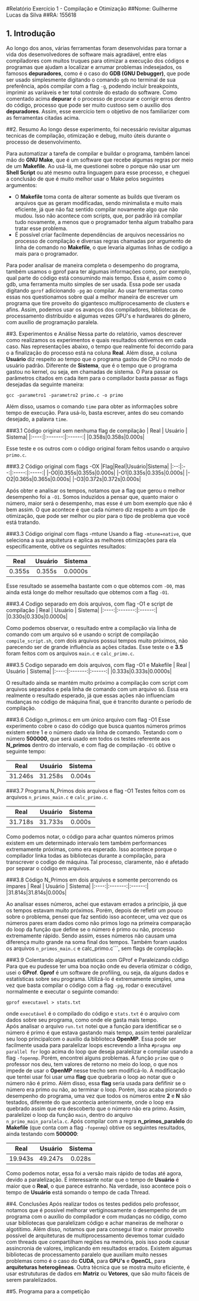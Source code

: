 #Relatório Exercício 1 - Compilação e Otimização
##Nome: Guilherme Lucas da Silva
##RA: 155618

## 1. Introdução
Ao longo dos anos, várias ferramentas foram desenvolvidas para tornar a vida dos desenvolvedores de software mais agradável, entre elas compiladores com muitos truques para otimizar a execução dos códigos e programas que ajudam a localizar e arrumar problemas indesejados, os famosos **depuradores**, como é o caso do **GDB (GNU Debugger)**, que pode ser usado simplesmente digitando o comando ```gdb``` no terminal de sua preferência, após compilar com a flag ```-g```, podendo incluir breakpoints, imprimir as variáveis e ter total controle do estado do software. Como comentado acima **depurar** é o processo de procurar e corrigir erros dentro do código, processo que pode ser muito custoso sem o auxílio dos **depuradores**. Assim, esse exercício tem o objetivo de nos familiarizer com as ferramentas citadas acima.

##2. Resumo
Ao longo desse experimento, foi necessário revisitar algumas tecnicas de compilação, otimização e debug, muito úteis durante o processo de desenvolvimento.

Para automatizar a tarefa de compilar e buildar o programa, também lancei mão do **GNU Make**, que é um software que recebe algumas regras por meio de um **Makefile**. Ao usá-lá, me questionei sobre o porque não usar um **Shell Script** ou até mesmo outra linguagem para esse processo, e cheguei a conclusão de que é muito melhor usar o Make pelos seguintes argumentos:
 
* O **Makefile** toma conta de alterar somente as builds que tiveram os arquivos que as geram modificadas, sendo minimalista e muito mais eficiente, já que não faz sentido compilar novamente algo que não mudou. Isso não acontece com scripts, que, por padrão irá compilar tudo novamente, a menos que o programador tenha algum trabalho para tratar esse problema.
* É possível criar facilmente dependências de arquivos necessários no processo de compilação e diversas regras chamadas por argumento de linha de comando no **Makefile**, o que levaria algumas linhas de codigo a mais para o programador.

Para poder analisar de maneira completa o desempenho do programa, também usamos o gprof para ter algumas informações como, por exemplo, qual parte do código está consumindo mais tempo. Essa é, assim como o gdb, uma ferramenta muito simples de ser usada. Essa pode ser usada digitando ```gprof``` adicionando ```-pg``` ao compilar. Ao usar ferramentas como essas nos questionamos sobre qual a melhor maneira de escrever um programa que tire proveito do gigantesco multiprocesamento de clusters e afins. Assim, podemos usar os avanços dos compiladores, bibliotecas de processamento distribuído e algumas vezes GPU's e hardwares do gênero, com auxílio de programação paralela.

##3. Experimentos e Análise
Nessa parte do relatório, vamos descrever como realizamos os experimentos e quais resultados obtivemos em cada caso. Nas representações abaixo, o tempo que realmente foi  decorrido para o a finalização do processo está na coluna **Real**. Além disse, a coluna **Usuário** diz respeito ao tempo que o programa gastou de CPU no modo de usuário padrão. Diferente de **Sistema**, que é o tempo que o programa gastou no kernel, ou seja, em chamadas de sistema. O Para passar os parâmetros citados em cada item para o compilador basta passar as flags desejadas da seguinte maneira:
```
gcc -parametro1 -parametro2 primo.c -o primo
```
Além disso, usamos o comando ```time``` para obter as informações sobre tempo de execução. Para usá-lo, basta escrever, antes do seu comando desejado, a palavra ```time```.

###3.1 Código original sem nenhuma flag de compilação
| Real | Usuário | Sistema|
|:----:|:-------:|:------:|
|0.358s|0.358s|0.000s|

Esse teste e os outros com o código original foram feitos usando o arquivo ```primo.c```.

###3.2 Código original com flags -OX
|Flag|Real|Usuário|Sistema|
|:--:|:--:|:-----:|:-----:|
|-O0|0.355s|0.355s|0.000s|
|-O1|0.335s|0.335s|0.000s|
|-O2|0.365s|0.365s|0.000s|
|-O3|0.372s|0.372s|0.000s|

Após obter e analisar os tempos, notamos que a flag que gerou o melhor desempenho foi a ```-O1```. Somos induzidos a pensar que, quanto maior o número, maior será o desempenho, mas esse é um bom exemplo que não é bem assim. O que acontece é que cada número diz respeito a um tipo de otimização, que pode ser melhor ou pior para o tipo de problema que você está tratando.

###3.3 Código original com flags -mtune
Usando a flag ```-mtune=native```, que seleciona a sua arquitetura e aplica as melhores otimizações para ela especificamente, obtive os seguintes resultados:

| Real | Usuário | Sistema|
|:----:|:-------:|:------:|
|0.355s|0.355s|0.0000s|

Esse resultado se assemelha bastante com o que obtemos com ```-O0```, mas ainda está longe do melhor resultado que obtemos com a flag ```-O1```.

###3.4 Codigo separado em dois arquivos, com flag -O1 e script de compilação
| Real | Usuário | Sistema|
|:----:|:-------:|:------:|
|0.330s|0.330s|0.0000s|

Como podemos observar, o resultado entre a compilação via linha de comando com um arquivo só e usando o script de compilação ```compile_script.sh```, com dois arquivos possui tempos muito próximos, não parecendo ser de grande influência as ações citadas. Esse teste o e **3.5** foram feitos com os arquivos ```main.c``` e ```calc_primo.c```.

###3.5 Codigo separado em dois arquivos, com flag -O1 e Makefile
| Real | Usuário | Sistema|
|:----:|:-------:|:------:|
|0.333s|0.333s|0.0000s|

O resultado ainda se mantém muito próximo a compilação com script com arquivos separados e pela linha de comando com um arquivo só. Essa era realmente o resultado esperado, já que essas ações não influenciam mudanças no código de máquina final, que é trancrito durante o período de compilação.

###3.6 Código n_primos.c em um único arquivo com flag -O1
Esse experimento cobre o caso do código que busca quantos números primos existem entre 1 e o número dado via linha de comando. Testando com o número **500000**, que será usado em todos os testes referente aos **N_primos** dentro do intervalo, e com flag de compilação 
```-O1``` obtive o seguinte tempo:

| Real | Usuário | Sistema|
|:----:|:-------:|:------:|
|31.246s|31.258s|0.004s|

###3.7 Programa N_Primos dois arquivos e flag -O1
Testes feitos com os arquivos ```n_primos_main.c``` e ```calc_primo.c```.

| Real | Usuário | Sistema|
|:----:|:-------:|:------:|
|31.718s|31.733s|0.000s|

Como podemos notar, o código para achar quantos números primos existem em um determinado intervalo tem também performances extremamente próximas, como era esperado. Isso acontece porque o compilador linka todas as bibliotecas durante a compilação, para transcrever o codigo de máquina. Tal processo, claramente, não é afetado por separar o código em arquivos.

###3.8 Código N_Primos em dois arquivos e somente percorrendo os ímpares
| Real | Usuário | Sistema|
|:----:|:-------:|:------:|
|31.814s|31.814s|0.000s|

Ao analisar esses números, achei que estavam errados a princípio, já que os tempos estavam muito próximos. Porém, depois de refletir um pouco sobre o problema, pensei que faz sentido isso acontecer, uma vez que os números pares eram dados como não primos logo na primeira comparação do loop da função que define se o número é primo ou não, processo extremamente rápido. Sendo assim, esses números não causam uma diferença muito grande na soma final dos tempos. Também foram usados os arquivos ```n_primos_main.c``` e calc_primo.c```, sem flags de compilação.

###3.9 Colentando algumas estatísticas com GProf e Paraleizando código
Para que eu pudesse ter uma boa noção onde eu deveria otimizar o código, usei o **GProf**. **Gprof** é um software de profiling, ou seja, da alguns dados e estatísticas sobre seu programa. Utilizá-lo é extremamente simples, uma vez que basta compilar o código com a flag ```-pg```, rodar o executável normalmente e executar o seguinte comando:

```
gprof executavel > stats.txt
```
onde ```executável``` é o compilado do código e ```stats.txt``` é o arquivo com dados sobre seu programa, como onde ele gasta mais tempo.      
Após analisar o arquivo ```run.txt``` notei que a função para identificar se o número é primo é que estava gastando mais tempo, assim tentei paralelizar seu loop principalcom o auxílio da biblioteca **OpenMP**. Essa pode ser facilmente usada para paralelizar loops escrevendo a linha ```#pragma omp parallel for``` logo acima do loop que deseja paralelizar e compilar usando a flag ```-fopenmp```. Porém, encontrei alguns problemas. A função ```primo``` que o professor nos deu, tem valores de retorno no meio do loop, o que nos impede de usar o **OpenMP** nesse trecho sem modificá-lo. A modificação que tentei usar foi usar uma **flag** que quebraria o loop ao notar que o número não é primo. Além disso, essa **flag** seria usada para defifinir se o número era primo ou não, ao terminar o loop. Porém, isso acaba piorando o desempenho do programa, uma vez que todos os números entre **2** e **N** são testados, diferente do que acontecia anteriormente, onde o loop era quebrado assim que era descoberto que o número não era primo. Assim, paralelizei o loop da função `main`, dentro do arquivo ```n_primo_main_paralela.c```. Após compilar com a regra **n_primos_paralelo** do **Makefile** (que conta com a flag ```-fopenmp```) obtive os seguintes resultados, ainda testando com **500000**:

| Real | Usuário | Sistema|
|:----:|:-------:|:------:|
|19.943s|49.247s|0.028s|

Como podemos notar, essa foi a versão mais rápido de todas até agora, devido a paralelização. É interessante notar que o tempo de **Usuário** é maior que o **Real**, o que parece estranho. Na verdade, isso acontece pois o tempo de **Usuário** está somando o tempo de cada Thread.

##4. Conclusões
Após realizar todos os testes pedidos pelo professor, notamos que é possível melhorar vertiginosamente o desempenho de um programa com o auxílio do compilador e com mudanças no código, como usar bibliotecas que paralelizam código e achar maneiras de melhorar o algotitimo. Além disso, notamos que para consegui tirar o maior proveito possível de arquiteturas de multiprocessamento devemos tomar cuidado com threads que compartilham regiões na memória, pois isso pode causar assincronia de valores, implicando em resultados errados. Existem algumas bibliotecas de processamento paralelo que auxiliam muito nesses problemas como é o caso do **CUDA**, para **GPU's** e **OpenCL**, para **arquiteturas heterogêneas**. Outra técnica que se mostra muito eficiente, é usar estrututuras de dados em **Matriz** ou **Vetores**, que são muito fáceis de serem paralelizados.

##5. Programa para a competição